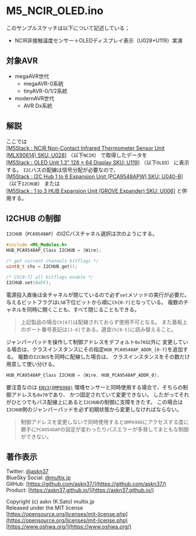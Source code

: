 # M5_NCIR_OLED.ino

このサンプルスケッチは以下について記述している；

- NCIR非接触温度センサー＋OLEDディスプレイ表示（U028+U119）実演

## 対象AVR

- megaAVR世代
  - megaAVR-0系統
  - tinyAVR-0/1/2系統
- modernAVR世代
  - AVR Dx系統

## 解説

ここでは\
[[M5Stack : NCIR Non-Contact Infrared Thermometer Sensor Unit (MLX90614) SKU: U028]](https://shop.m5stack.com/collections/m5-sensor/products/ncir-sensor-unit)
（以下`NCIR`）
で取得したデータを\
[[M5Stack : OLED Unit 1.3" 128 × 64 Display SKU: U119]](https://shop.m5stack.com/collections/m5-sensor/products/oled-unit-1-3-128-64-display)
（以下`OLED`）
に表示する。
`I2C`バスの配線は信号分配が必要なので、\
[[M5Stack : I2C Hub 1 to 6 Expansion Unit (PCA9548APW) SKU: U040-B]](https://shop.m5stack.com/collections/m5-sensor/products/i2c-hub-1-to-6-expansion-unit-pca9548apw)
（以下`I2CHUB`）
または\
[[M5Stack : 1 to 3 HUB Expansion Unit (GROVE Expander) SKU: U006]](https://shop.m5stack.com/collections/m5-sensor/products/mini-hub-module)
と併用する。

## I2CHUB の制御

`I2CHUB`（`PCA9548AP`）のI2Cバスチャネル選択は次のようにする。

```c
#include <M5_Modules.h>
HUB_PCA9548AP_Class I2CHUB = {Wire};

/* get current channels bitflags */
uint8_t chs = I2CHUB.get();

/* Ch[0-7] all bitflags enable */
I2CHUB.set(0xFF);
```

電源投入直後は全チャネルが閉じているので必ず`set`メソッドの実行が必要だ。
与えるビットフラグは`LSB`下位ビットから順に`Ch[0-7]`となっている。
複数のチャネルを同時に開くことも、すべて閉じることもできる。

> 上記製品の場合`Ch[67]`は配線されておらず使用不可となる。
また基板上のポート番号表記は`[1-6]`である。適宜`Ch[0-5]`に読み替えること。

ジャンパーパッドを操作して制御アドレスをデフォルト`0x70`以外に
変更している場合は、クラスインスタンスにその指定`HUB_PCA9548AP_ADDR_[0-7]`を追加する。
複数の`I2CBUS`を同時に配線した場合は、
クラスインスタンスをその数だけ用意して使い分ける。

```c
HUB_PCA9548AP_Class I2CHUB = {Wire, HUB_PCA9548AP_ADDR_0};
```

要注意なのは
[`ENV3(QMP6988)`](https://shop.m5stack.com/collections/m5-sensor/products/env-iii-unit-with-temperature-humidity-air-pressure-sensor-sht30-qmp6988)
環境センサーと同時使用する場合で、そちらの制御アドレスも`0x70`であり、
かつ固定されていて変更できない。
したがってそれがひとつでもバス配線上にあると`I2CHUB`の制御に支障をきたす。
この場合は`I2CHUB`側のジャンパーパッドを必ず初期状態から変更しなければならない。

> 制御アドレスを変更しないで同時使用すると`QMP6988`にアクセスする度に
勝手に`PCA9548AP`の設定が変わったりバスエラーが多発してまともな制御ができない。

## 著作表示

Twitter: [@askn37](https://twitter.com/askn37) \
BlueSky Social: [@multix.jp](https://bsky.app/profile/multix.jp) \
GitHub: [https://github.com/askn37/](https://github.com/askn37/) \
Product: [https://askn37.github.io/](https://askn37.github.io/)

Copyright (c) askn (K.Sato) multix.jp \
Released under the MIT license \
[https://opensource.org/licenses/mit-license.php](https://opensource.org/licenses/mit-license.php) \
[https://www.oshwa.org/](https://www.oshwa.org/)
